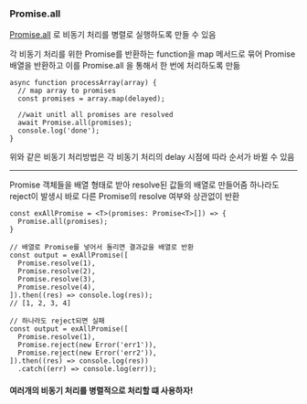 ### Promise.all

[Promise.all](https://developer.mozilla.org/ko/docs/Web/JavaScript/Reference/Global_Objects/Promise/all) 로 비동기 처리를 병렬로 실행하도록 만들 수 있음

각 비동기 처리를 위한 Promise를 반환하는 function을 map 메서드로 묶어
Promise 배열을 반환하고 이를 Promise.all 을 통해서 한 번에 처리하도록 만듦

```
async function processArray(array) {
  // map array to promises
  const promises = array.map(delayed);

  //wait unitl all promises are resolved
  await Promise.all(promises);
  console.log('done');
}
```

위와 같은 비동기 처리방법은 각 비동기 처리의 delay 시점에 따라 순서가 바뀔 수 있음

---

Promise 객체들을 배열 형태로 받아 resolve된 값들의 배열로 만들어줌
하나라도 reject이 발생시 바로 다른 Promise의 resolve 여부와 상관없이 반환

```
const exAllPromise = <T>(promises: Promise<T>[]) => {
  Promise.all(promises);
}

// 배열로 Promise를 넣어서 돌리면 결과값을 배열로 반환
const output = exAllPromise([
  Promise.resolve(1),
  Promise.resolve(2),
  Promise.resolve(3),
  Promise.resolve(4),
]).then((res) => console.log(res));
// [1, 2, 3, 4]

// 하나라도 reject되면 실패
const output = exAllPromise([
  Promise.resolve(1),
  Promise.reject(new Error('err1')),
  Promise.reject(new Error('err2')),
]).then((res) => console.log(res))
  .catch((err) => console.log(err));
```

#### 여러개의 비동기 처리를 병렬적으로 처리할 떄 사용하자!
